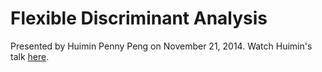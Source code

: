 Flexible Discriminant Analysis
===

Presented by Huimin Penny Peng on November 21, 2014. Watch Huimin's talk [here](http://www4.stat.ncsu.edu/~post/reading/huimenvideos).

